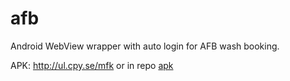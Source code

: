 # afb
Android WebView wrapper with auto login for AFB wash booking.

APK: http://ul.cpy.se/mfk or in repo [apk](se.pseudo.afb.apk)
